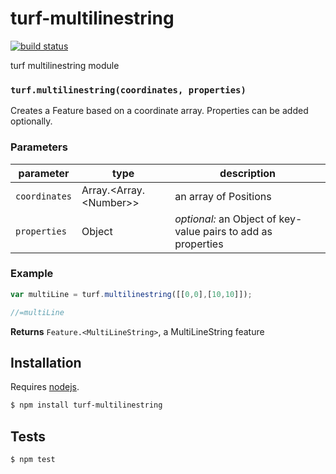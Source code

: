 # turf-multilinestring

[![build status](https://secure.travis-ci.org/Turfjs/turf-multilinestring.png)](http://travis-ci.org/Turfjs/turf-multilinestring)

turf multilinestring module


### `turf.multilinestring(coordinates, properties)`

Creates a Feature based on a
coordinate array. Properties can be added optionally.


### Parameters

| parameter     | type                         | description                                                   |
| ------------- | ---------------------------- | ------------------------------------------------------------- |
| `coordinates` | Array\.\<Array\.\<Number\>\> | an array of Positions                                         |
| `properties`  | Object                       | _optional:_ an Object of key-value pairs to add as properties |


### Example

```js
var multiLine = turf.multilinestring([[0,0],[10,10]]);

//=multiLine
```


**Returns** `Feature.<MultiLineString>`, a MultiLineString feature

## Installation

Requires [nodejs](http://nodejs.org/).

```sh
$ npm install turf-multilinestring
```

## Tests

```sh
$ npm test
```


